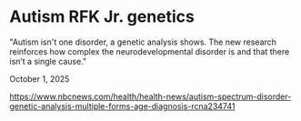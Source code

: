 # Autism RFK Jr. genetics

"Autism isn't one disorder, a genetic analysis shows. The new research reinforces how complex the neurodevelopmental disorder is and that there isn’t a single cause."

October 1, 2025

https://www.nbcnews.com/health/health-news/autism-spectrum-disorder-genetic-analysis-multiple-forms-age-diagnosis-rcna234741

